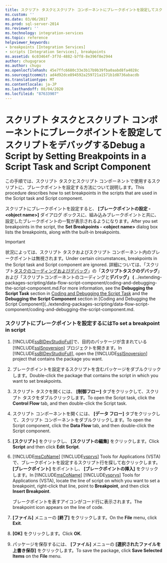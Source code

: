 ```yaml
---
title: スクリプト タスクとスクリプト コンポーネントにブレークポイントを設定してスクリプトをデバッグする | Microsoft Docs
ms.custom: ''
ms.date: 03/06/2017
ms.prod: sql-server-2014
ms.reviewer: ''
ms.technology: integration-services
ms.topic: reference
helpviewer_keywords:
- breakpoints [Integration Services]
- scripts [Integration Services], breakpoints
ms.assetid: 6c03464f-3f7d-4882-b7f8-8e396f8e2944
author: chugugrace
ms.author: chugu
ms.openlocfilehash: 45e7ffc6680c33e3b17b9b39fba0aabd8fa4028c
ms.sourcegitcommit: ad4d92dce894592a259721a1571b1d8736abacdb
ms.translationtype: MT
ms.contentlocale: ja-JP
ms.lasthandoff: 08/04/2020
ms.locfileid: "87633907"
---
```

# <a name="debug-a-script-by-setting-breakpoints-in-a-script-task-and-script-component"></a><span data-ttu-id="0739c-102">スクリプト タスクとスクリプト コンポーネントにブレークポイントを設定してスクリプトをデバッグする</span><span class="sxs-lookup"><span data-stu-id="0739c-102">Debug a Script by Setting Breakpoints in a Script Task and Script Component</span></span>
  <span data-ttu-id="0739c-103">この手順では、スクリプト タスクとスクリプト コンポーネントで使用するスクリプトに、ブレークポイントを設定する方法について説明します。</span><span class="sxs-lookup"><span data-stu-id="0739c-103">This procedure describes how to set breakpoints in the scripts that are used in the Script task and Script component.</span></span>  
  
 <span data-ttu-id="0739c-104">スクリプトにブレークポイントを設定すると、 **[ブレークポイントの設定 - \<object name>]** ダイアログ ボックスに、組み込みブレークポイントと共に、設定したブレークポイントの一覧が表示されるようになります。</span><span class="sxs-lookup"><span data-stu-id="0739c-104">After you set breakpoints in the script, the **Set Breakpoints - \<object name>** dialog box lists the breakpoints, along with the built-in breakpoints.</span></span>  
  
> [!IMPORTANT]  
>  <span data-ttu-id="0739c-105">状況によっては、スクリプト タスクおよびスクリプト コンポーネント内のブレークポイントは無視されます。</span><span class="sxs-lookup"><span data-stu-id="0739c-105">Under certain circumstances, breakpoints in the Script task and Script component are ignored.</span></span> <span data-ttu-id="0739c-106">詳細については、「スクリプト[タスクのコーディングおよびデバッグ](../control-flow/script-task.md)」の「**スクリプトタスクのデバッグ**」および「スクリプトコンポーネントのコーディングと**デバッグ」 (** ../extending-packages-scripting/data-flow-script-component/coding-and-debugging-the-script-component.md.</span><span class="sxs-lookup"><span data-stu-id="0739c-106">For more information, see the **Debugging the Script Task** section in [Coding and Debugging the Script Task](../control-flow/script-task.md) and the **Debugging the Script Component** section in [Coding and Debugging the Script Component](../extending-packages-scripting/data-flow-script-component/coding-and-debugging-the-script-component.md.</span></span>  
  
### <a name="to-set-a-breakpoint-in-script"></a><span data-ttu-id="0739c-107">スクリプトにブレークポイントを設定するには</span><span class="sxs-lookup"><span data-stu-id="0739c-107">To set a breakpoint in script</span></span>  
  
1.  <span data-ttu-id="0739c-108">[!INCLUDE[ssBIDevStudioFull](../../includes/ssbidevstudiofull-md.md)]で、目的のパッケージが含まれている [!INCLUDE[ssISnoversion](../../includes/ssisnoversion-md.md)] プロジェクトを開きます。</span><span class="sxs-lookup"><span data-stu-id="0739c-108">In [!INCLUDE[ssBIDevStudioFull](../../includes/ssbidevstudiofull-md.md)], open the [!INCLUDE[ssISnoversion](../../includes/ssisnoversion-md.md)] project that contains the package you want.</span></span>  
  
2.  <span data-ttu-id="0739c-109">ブレークポイントを設定するスクリプトを含むパッケージをダブルクリックします。</span><span class="sxs-lookup"><span data-stu-id="0739c-109">Double-click the package that contains the script in which you want to set breakpoints.</span></span>  
  
3.  <span data-ttu-id="0739c-110">スクリプト タスクを開くには、 **[制御フロー]** タブをクリックして、スクリプト タスクをダブルクリックします。</span><span class="sxs-lookup"><span data-stu-id="0739c-110">To open the Script task, click the **Control Flow** tab, and then double-click the Script task.</span></span>  
  
4.  <span data-ttu-id="0739c-111">スクリプト コンポーネントを開くには、 **[データ フロー]** タブをクリックして、スクリプト コンポーネントをダブルクリックします。</span><span class="sxs-lookup"><span data-stu-id="0739c-111">To open the Script component, click the **Data Flow** tab, and then double-click the Script component.</span></span>  
  
5.  <span data-ttu-id="0739c-112">**[スクリプト]** をクリックし、 **[スクリプトの編集]** をクリックします。</span><span class="sxs-lookup"><span data-stu-id="0739c-112">Click **Script** and then click **Edit Script**.</span></span>  
  
6.  <span data-ttu-id="0739c-113">[!INCLUDE[msCoName](../../includes/msconame-md.md)] [!INCLUDE[vsprvs](../../includes/vsprvs-md.md)] Tools for Applications (VSTA) で、ブレークポイントを設定するスクリプト行を探して右クリックします。 **[ブレークポイント]** をポイントし、 **[ブレークポイントの挿入]** をクリックします。</span><span class="sxs-lookup"><span data-stu-id="0739c-113">In [!INCLUDE[msCoName](../../includes/msconame-md.md)] [!INCLUDE[vsprvs](../../includes/vsprvs-md.md)] Tools for Applications (VSTA), locate the line of script on which you want to set a breakpoint, right-click that line, point to **Breakpoint**, and then click **Insert Breakpoint**.</span></span>  
  
     <span data-ttu-id="0739c-114">ブレークポイントを表すアイコンがコード行に表示されます。</span><span class="sxs-lookup"><span data-stu-id="0739c-114">The breakpoint icon appears on the line of code.</span></span>  
  
7.  <span data-ttu-id="0739c-115">**[ファイル]** メニューの **[終了]** をクリックします。</span><span class="sxs-lookup"><span data-stu-id="0739c-115">On the **File** menu, click **Exit**.</span></span>  
  
8.  <span data-ttu-id="0739c-116">**[OK]** をクリックします。</span><span class="sxs-lookup"><span data-stu-id="0739c-116">Click **OK**.</span></span>  
  
9. <span data-ttu-id="0739c-117">パッケージを保存するには、 **[ファイル]** メニューの **[選択されたファイルを上書き保存]** をクリックします。</span><span class="sxs-lookup"><span data-stu-id="0739c-117">To save the package, click **Save Selected Items** on the **File** menu.</span></span>  
  
  
